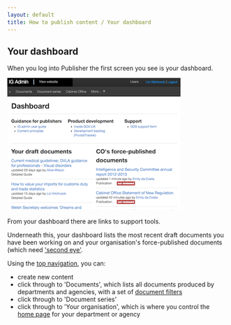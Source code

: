 ```yaml
---
layout: default
title: How to publish content / Your dashboard
---
```


## Your dashboard

When you log into Publisher the first screen you see is your dashboard. 

   ![Start screen 2](start-screen-2.png)

From your dashboard there are links to support tools.

Underneath this, your dashboard lists the most recent draft documents you have been working on and your organisation's force-published documents (which need ['second eye'](http://alphagov.github.io/inside-government-admin-guide/creating-documents/second-pair-of-eyes.html).

Using the [top navigation](http://alphagov.github.io/inside-government-admin-guide/first-steps/top-navigation.html), you can:

*  create new content 
*  click through to 'Documents', which lists all documents produced by departments and agencies, with a set of [document filters](http://alphagov.github.io/inside-government-admin-guide/first-steps/document-filters.html)
*  click through to 'Document series'
*  click through to 'Your organisation', which is where you control the [home page](http://alphagov.github.io/inside-government-admin-guide/editing-other-pages/homepage.html) for your department or agency



   
